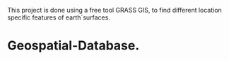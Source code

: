 This project is done using a free tool GRASS GIS, to find different location specific features of earth´surfaces.
# Geospatial-Database.
